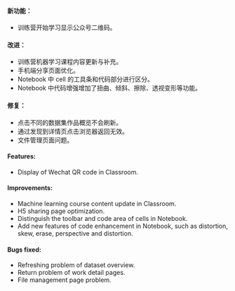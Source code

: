 #### 新功能：
- 训练营开始学习显示公众号二维码。

#### 改进：
- 训练营机器学习课程内容更新与补充。
- 手机端分享页面优化。
- Notebook 中 cell 的工具条和代码部分进行区分。
- Notebook 中代码增强增加了扭曲、倾斜、擦除、透视变形等功能。

#### 修复：
- 点击不同的数据集作品概览不会刷新。
- 通过发现到详情页点击浏览器返回无效。
- 文件管理页面问题。

#### Features:
- Display of Wechat QR code in Classroom.

#### Improvements:
- Machine learning course content update in Classroom.
- H5 sharing page optimization.
- Distinguish the toolbar and code area of cells in Notebook.
- Add new features of code enhancement in Notebook, such as distortion, skew, erase, perspective and distortion.

#### Bugs fixed:
- Refreshing problem of dataset overview.
- Return problem of work detail pages.
- File management page problem.
